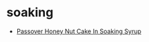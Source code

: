 # soaking

 * [Passover Honey Nut Cake In Soaking Syrup](../../index/p/passover-honey-nut-cake-in-soaking-syrup-109151.json)
